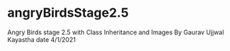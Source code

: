 # angryBirdsStage2.5
Angry Birds stage 2.5 with Class Inheritance and Images
By Gaurav Ujjwal Kayastha
date 4/1/2021
